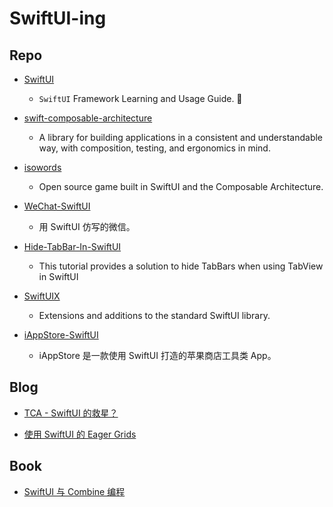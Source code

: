 # SwiftUI-ing

## Repo

- [SwiftUI](https://github.com/Jinxiansen/SwiftUI/blob/master/README_CN.md)
  - `SwiftUI` Framework Learning and Usage Guide. 🚀

- [swift-composable-architecture](https://github.com/pointfreeco/swift-composable-architecture)
  - A library for building applications in a consistent and understandable way, with composition, testing, and ergonomics in mind.

- [isowords](https://github.com/pointfreeco/isowords)
  - Open source game built in SwiftUI and the Composable Architecture.

- [WeChat-SwiftUI](https://github.com/Lebron1992/WeChat-SwiftUI)
  - 用 SwiftUI 仿写的微信。
  
- [Hide-TabBar-In-SwiftUI](https://github.com/TreatTrick/Hide-TabBar-In-SwiftUI)
  - This tutorial provides a solution to hide TabBars when using TabView in SwiftUI
  
- [SwiftUIX](https://github.com/SwiftUIX/SwiftUIX)
  - Extensions and additions to the standard SwiftUI library.
  
- [iAppStore-SwiftUI](https://github.com/37iOS/iAppStore-SwiftUI)
  - iAppStore 是一款使用 SwiftUI 打造的苹果商店工具类 App。
## Blog

- [TCA - SwiftUI 的救星？](https://onevcat.com/2021/12/tca-1/)

- [使用 SwiftUI 的 Eager Grids](https://mp.weixin.qq.com/s/Ew8SBz-81NQ-dJFONmadVA)

## Book

- [SwiftUI 与 Combine 编程](https://github.com/VoidTechnology/SwiftUI-ing/releases/download/0.0.1/objccn-swift-ui.zip)
